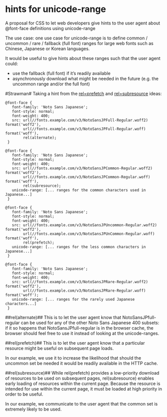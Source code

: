 hints for unicode-range
===============================

A proposal for CSS to let web developers give hints to the user agent about @font-face definitions using unicode-range

The use case: one use case for unicode-range is to define common / uncommon / rare / fallback (full font) ranges for large web fonts such as Chinese, Japanese or Korean languages. 

It would be useful to give hints about these ranges such that the user agent could:
 - use the fallback (full font) if it’s readily available
 - asynchronously download what might be needed in the future (e.g. the uncommon range and/or the full font)

#Strawman#
Taking a hint from the [rel=prefetch](https://developer.mozilla.org/en-US/docs/Web/HTTP/Link_prefetching_FAQ) and [rel=subresource](http://www.chromium.org/spdy/link-headers-and-server-hint/link-rel-subresource) ideas:

```
@font-face {
   font-family: 'Noto Sans Japanese';
   font-style: normal;
   font-weight: 400;
   src: url(//fonts.example.com/v3/NotoSansJPFull-Regular.woff2) format('woff2'),
        url(//fonts.example.com/v3/NotoSansJPFull-Regular.woff) format('woff'),
        rel(alternate);
 }

@font-face {
   font-family: 'Noto Sans Japanese';
   font-style: normal;
   font-weight: 400;
   src: url(//fonts.example.com/v3/NotoSansJPCommon-Regular.woff2) format('woff2'),
        url(//fonts.example.com/v3/NotoSansJPCommon-Regular.woff) format('woff'),
        rel(subresource);
   unicode-range: [... ranges for the common characters used in Japanese...]
 }

@font-face {
   font-family: 'Noto Sans Japanese';
   font-style: normal;
   font-weight: 400;
   src: url(//fonts.example.com/v3/NotoSansJPUncommon-Regular.woff2) format('woff2'),
        url(//fonts.example.com/v3/NotoSansJPUnCommon-Regular.woff) format('woff'),
        rel(prefetch);
   unicode-range: [... ranges for the less common characters in Japanese...]
 }

@font-face {
   font-family: 'Noto Sans Japanese';
   font-style: normal;
   font-weight: 400;
   src: url(//fonts.example.com/v3/NotoSansJPRare-Regular.woff2) format('woff2'),
        url(//fonts.example.com/v3/NotoSansJPRare-Regular.woff) format('woff');
   unicode-range: [... ranges for the rarely used Japanese characters...]
 }
```

##rel(alternate)##
This is to let the user agent know that NotoSansJPfull-regular can be used for any of the other Noto Sans Japanese 400 subsets: if it so happens that NotoSansJPfull-regular is in the browser cache, the browser should feel free to use it instead of looking at the unicode-ranges.

##rel(prefetch)##
This is to let the user agent know that a particular resource might be useful on subsequent page loads.

In our example, we use it to increase the likelihood that should the uncommon set be needed it would be readily available in the HTTP cache.

##rel(subresource)##
While rel(prefetch) provides a low-priority download of resources to be used on subsequent pages, rel(subresource) enables early loading of resources within the current page. Because the resource is intended for use within the current page, it must be loaded at high priority in order to be useful.

In our example, we communicate to the user agent that the common set is extremely likely to be used.
